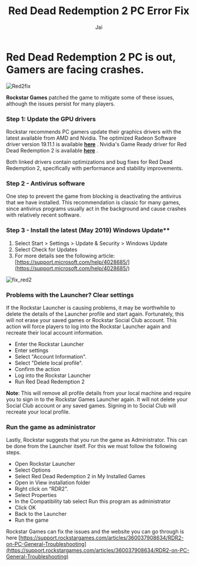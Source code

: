 ﻿---
layout: post
title:  "Red Dead Redemption 2 PC Error Fix"
author: Jai
categories: [GAMEERRORFIX]
image: https://i.imgur.com/97wRGW9.jpg
tags: [sticky]
---



#  Red Dead Redemption 2 PC is out, Gamers are facing crashes.
  
![Red2fix](https://i.imgur.com/97wRGW9.jpg)

**Rockstar Games** patched the game to mitigate some of these issues, although the issues persist for many players.  
  

### Step 1: Update the GPU drivers

Rockstar recommends PC gamers update their graphics drivers with the latest available from AMD and Nvidia. The optimized Radeon Software driver version 19.11.1 is available [**here**](https://www.amd.com/en/support/kb/release-notes/rn-rad-win-19-11-1) . Nvidia's Game Ready driver for Red Dead Redemption 2 is available [**here**](https://www.nvidia.co.uk/Download/driverResults.aspx/153272/en-uk) .

Both linked drivers contain optimizations and bug fixes for Red Dead Redemption 2, specifically with performance and stability improvements.

### Step 2 - Antivirus software

One step to prevent the game from blocking is deactivating the antivirus that we have installed. This recommendation is classic for many games, since antivirus programs usually act in the background and cause crashes with relatively recent software.

### Step 3 - Install the latest (May 2019) Windows Update**

1.  Select Start > Settings > Update & Security > Windows Update
2.  Select Check for Updates
3.  For more details see the following article:  [https://support.microsoft.com/help/4028685/](https://support.microsoft.com/help/4028685/)

![fix_red2](https://i.imgur.com/LiqJOch.jpg)

### Problems with the Launcher? Clear settings

If the Rockstar Launcher is causing problems, it may be worthwhile to delete the details of the Launcher profile and start again. Fortunately, this will not erase your saved games or Rockstar Social Club account. This action will force players to log into the Rockstar Launcher again and recreate their local account information.

-   Enter the Rockstar Launcher
-   Enter settings
-   Select "Account Information".
-   Select "Delete local profile".
-   Confirm the action
-   Log into the Rockstar Launcher
-   Run Red Dead Redemption 2

**Note**: This will remove all profile details from your local machine and require you to sign in to the Rockstar Games Launcher again. It will not delete your Social Club account or any saved games. Signing in to Social Club will recreate your local profile.

  ### Run the game as administrator

Lastly, Rockstar suggests that you run the game as Administrator. This can be done from the Launcher itself. For this we must follow the following steps.

-   Open Rockstar Launcher
-   Select Options
-   Select Red Dead Redemption 2 in My Installed Games
-   Open in View installation folder
-   Right click on “RDR2”.
-   Select Properties
-   In the Compatibility tab select Run this program as administrator
-   Click OK
-   Back to the Launcher
-   Run the game

  
 Rockstar Games can fix the issues and the website you can go through is here [https://support.rockstargames.com/articles/360037908634/RDR2-on-PC-General-Troubleshooting](https://support.rockstargames.com/articles/360037908634/RDR2-on-PC-General-Troubleshooting)

  

